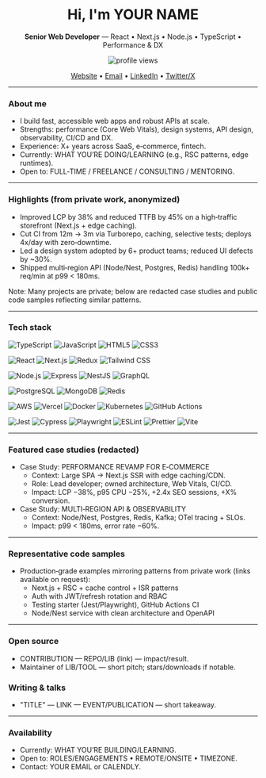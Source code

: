 <h1 align="center">Hi, I'm YOUR NAME</h1>
<p align="center"><strong>Senior Web Developer</strong> — React • Next.js • Node.js • TypeScript • Performance & DX</p>

<p align="center">
  <!-- Optional: remove if you prefer minimal -->
  <img src="https://komarev.com/ghpvc/?username=oktouheed&label=Profile%20views&color=0e75b6&style=flat" alt="profile views" />
</p>

<p align="center">
  <a href="https://YOUR-PORTFOLIO.com">Website</a> •
  <a href="mailto:YOUR.EMAIL@EXAMPLE.COM">Email</a> •
  <a href="https://www.linkedin.com/in/YOUR-LINKEDIN/">LinkedIn</a> •
  <a href="https://twitter.com/YOUR-HANDLE">Twitter/X</a>
</p>

---

### About me
- I build fast, accessible web apps and robust APIs at scale.
- Strengths: performance (Core Web Vitals), design systems, API design, observability, CI/CD and DX.
- Experience: X+ years across SaaS, e‑commerce, fintech.
- Currently: WHAT YOU’RE DOING/LEARNING (e.g., RSC patterns, edge runtimes).
- Open to: FULL‑TIME / FREELANCE / CONSULTING / MENTORING.

---

### Highlights (from private work, anonymized)
- Improved LCP by 38% and reduced TTFB by 45% on a high‑traffic storefront (Next.js + edge caching).
- Cut CI from 12m → 3m via Turborepo, caching, selective tests; deploys 4x/day with zero‑downtime.
- Led a design system adopted by 6+ product teams; reduced UI defects by ~30%.
- Shipped multi‑region API (Node/Nest, Postgres, Redis) handling 100k+ req/min at p99 < 180ms.

Note: Many projects are private; below are redacted case studies and public code samples reflecting similar patterns.

---

### Tech stack
<p>
  <img alt="TypeScript" src="https://img.shields.io/badge/TypeScript-3178C6?logo=typescript&logoColor=white">
  <img alt="JavaScript" src="https://img.shields.io/badge/JavaScript-F7DF1E?logo=javascript&logoColor=black">
  <img alt="HTML5" src="https://img.shields.io/badge/HTML5-E34F26?logo=html5&logoColor=white">
  <img alt="CSS3" src="https://img.shields.io/badge/CSS3-1572B6?logo=css3&logoColor=white">
</p>
<p>
  <img alt="React" src="https://img.shields.io/badge/React-20232a?logo=react&logoColor=61DAFB">
  <img alt="Next.js" src="https://img.shields.io/badge/Next.js-000000?logo=nextdotjs&logoColor=white">
  <img alt="Redux" src="https://img.shields.io/badge/Redux-764ABC?logo=redux&logoColor=white">
  <img alt="Tailwind CSS" src="https://img.shields.io/badge/Tailwind-38B2AC?logo=tailwindcss&logoColor=white">
</p>
<p>
  <img alt="Node.js" src="https://img.shields.io/badge/Node.js-339933?logo=nodedotjs&logoColor=white">
  <img alt="Express" src="https://img.shields.io/badge/Express-000000?logo=express&logoColor=white">
  <img alt="NestJS" src="https://img.shields.io/badge/NestJS-E0234E?logo=nestjs&logoColor=white">
  <img alt="GraphQL" src="https://img.shields.io/badge/GraphQL-E10098?logo=graphql&logoColor=white">
</p>
<p>
  <img alt="PostgreSQL" src="https://img.shields.io/badge/Postgres-4169E1?logo=postgresql&logoColor=white">
  <img alt="MongoDB" src="https://img.shields.io/badge/MongoDB-47A248?logo=mongodb&logoColor=white">
  <img alt="Redis" src="https://img.shields.io/badge/Redis-DC382D?logo=redis&logoColor=white">
</p>
<p>
  <img alt="AWS" src="https://img.shields.io/badge/AWS-232F3E?logo=amazonaws&logoColor=white">
  <img alt="Vercel" src="https://img.shields.io/badge/Vercel-000000?logo=vercel&logoColor=white">
  <img alt="Docker" src="https://img.shields.io/badge/Docker-2496ED?logo=docker&logoColor=white">
  <img alt="Kubernetes" src="https://img.shields.io/badge/Kubernetes-326CE5?logo=kubernetes&logoColor=white">
  <img alt="GitHub Actions" src="https://img.shields.io/badge/GitHub%20Actions-2088FF?logo=githubactions&logoColor=white">
</p>
<p>
  <img alt="Jest" src="https://img.shields.io/badge/Jest-C21325?logo=jest&logoColor=white">
  <img alt="Cypress" src="https://img.shields.io/badge/Cypress-17202C?logo=cypress&logoColor=white">
  <img alt="Playwright" src="https://img.shields.io/badge/Playwright-2EAD33?logo=playwright&logoColor=white">
  <img alt="ESLint" src="https://img.shields.io/badge/ESLint-4B32C3?logo=eslint&logoColor=white">
  <img alt="Prettier" src="https://img.shields.io/badge/Prettier-1A2C34?logo=prettier&logoColor=F7BA3E">
  <img alt="Vite" src="https://img.shields.io/badge/Vite-646CFF?logo=vite&logoColor=white">
</p>

---

### Featured case studies (redacted)
- Case Study: PERFORMANCE REVAMP FOR E‑COMMERCE
  - Context: Large SPA → Next.js SSR with edge caching/CDN.
  - Role: Lead developer; owned architecture, Web Vitals, CI/CD.
  - Impact: LCP −38%, p95 CPU −25%, +2.4x SEO sessions, +X% conversion.
- Case Study: MULTI‑REGION API & OBSERVABILITY
  - Context: Node/Nest, Postgres, Redis, Kafka; OTel tracing + SLOs.
  - Impact: p99 < 180ms, error rate −60%.

---

### Representative code samples
- Production‑grade examples mirroring patterns from private work (links available on request):
  - Next.js + RSC + cache control + ISR patterns
  - Auth with JWT/refresh rotation and RBAC
  - Testing starter (Jest/Playwright), GitHub Actions CI
  - Node/Nest service with clean architecture and OpenAPI

---

### Open source
- CONTRIBUTION — REPO/LIB (link) — impact/result.
- Maintainer of LIB/TOOL — short pitch; stars/downloads if notable.

### Writing & talks
- "TITLE" — LINK — EVENT/PUBLICATION — short takeaway.

---

### Availability
- Currently: WHAT YOU’RE BUILDING/LEARNING.
- Open to: ROLES/ENGAGEMENTS • REMOTE/ONSITE • TIMEZONE.
- Contact: YOUR EMAIL or CALENDLY.

<!--
Tip: Keep client names and sensitive data out. Use % deltas, not absolute numbers, when needed.
-->